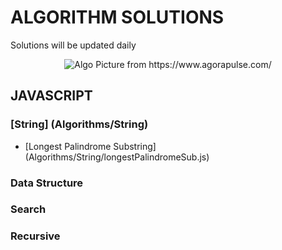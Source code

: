 <h1> ALGORITHM SOLUTIONS</h1>
<p>Solutions will be updated daily</p>
<p align="center"><img alt="Algo Picture from https://www.agorapulse.com/" src="https://www.agorapulse.com/social-media-lab/wp-content/uploads/sites/6/2020/06/instagram-algorithm-image.png"/></p>

## JAVASCRIPT

### [String] (Algorithms/String)
- [Longest Palindrome Substring] (Algorithms/String/longestPalindromeSub.js)  
### Data Structure
### Search
### Recursive
